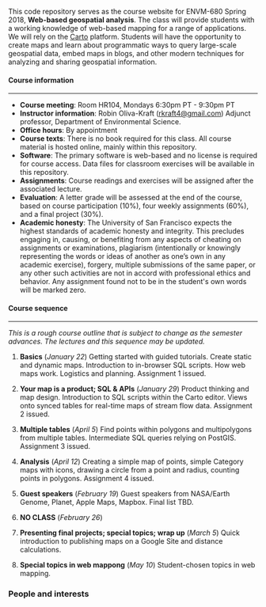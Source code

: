 This code repository serves as the course website for ENVM-680 Spring 2018, **Web-based geospatial analysis**.  The class will provide students with a working knowledge of web-based mapping for a range of applications.  We will rely on the [Carto](http://www.carto.com) platform.  Students will have the opportunity to create maps and learn about programmatic ways to query large-scale geospatial data, embed maps in blogs, and other modern techniques for analyzing and sharing geospatial information.  

#### Course information
----

- **Course meeting**: Room HR104, Mondays 6:30pm PT - 9:30pm PT
- **Instructor information**: Robin Oliva-Kraft ([rkraft4@gmail.com](mailto:rkraft4@gmail.com)) Adjunct professor, Department of Environmental Science.
- **Office hours**: By appointment
- **Course texts**: There is no book required for this class. All course material is hosted online, mainly within this repository.
- **Software**: The primary software is web-based and no license is required for course access.  Data files for classroom exercises will be available in this repository.
- **Assignments**: Course readings and exercises will be assigned after the associated lecture.
- **Evaluation**: A letter grade will be assessed at the end of the course, based on course participation (10%), four weekly assignments (60%), and a final project (30%).
- **Academic honesty**: The University of San Francisco expects the highest standards of academic honesty and integrity. This precludes engaging in, causing, or benefiting from any aspects of cheating on assignments or examinations, plagiarism (intentionally or knowingly representing the words or ideas of another as one’s own in any academic exercise), forgery, multiple submissions of the same paper, or any other such activities are not in accord with professional ethics and behavior. Any assignment found not to be in the student's own words will be marked zero.

#### Course sequence
----
_This is a rough course outline that is subject to change as the semester advances.  The lectures and this sequence may be updated._

1. **Basics** (_January 22_)   Getting started with guided tutorials.  Create static and dynamic maps.  Introduction to in-browser SQL scripts.  How web maps work.  Logistics and planning.  Assignment 1 issued.

2. **Your map is a product; SQL & APIs** (_January 29_)  Product thinking and map design. Introduction to SQL scripts within the Carto editor.  Views onto synced tables for real-time maps of stream flow data.  Assignment 2 issued.

3. **Multiple tables** (_April 5_) Find points within polygons and multipolygons from multiple tables. Intermediate SQL queries relying on PostGIS.  Assignment 3 issued.

4. **Analysis** (_April 12_)  Creating a simple map of points, simple Category maps with icons, drawing a circle from a point and radius, counting points in polygons. Assignment 4 issued.

5. **Guest speakers** (_February 19_) Guest speakers from NASA/Earth Genome, Planet, Apple Maps, Mapbox. Final list TBD.

6. **NO CLASS** (_February 26_)

7. **Presenting final projects; special topics; wrap up** (_March 5_) Quick introduction to publishing maps on a Google Site and distance calculations.

8. **Special topics in web mappong** (_May 10_) Student-chosen topics in web mapping.

### People and interests
